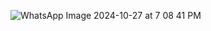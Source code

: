 ![WhatsApp Image 2024-10-27 at 7 08 41 PM](https://github.com/user-attachments/assets/eb371af9-fa3b-4c50-ac35-883e58e8ae52)
